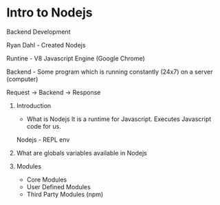 
# Intro to Nodejs

Backend Development

Ryan Dahl - Created Nodejs

Runtine - V8 Javascript Engine (Google Chrome)

Backend - Some program which is running constantly (24x7) on a server (computer)

Request -> Backend -> Response


1. Introduction
   * What is Nodejs
    It is a runtime for Javascript.
    Executes Javascript code for us.

    Nodejs - REPL env

2. What are globals variables available in Nodejs
3. Modules
   * Core Modules
   * User Defined Modules
   * Third Party Modules (npm)
